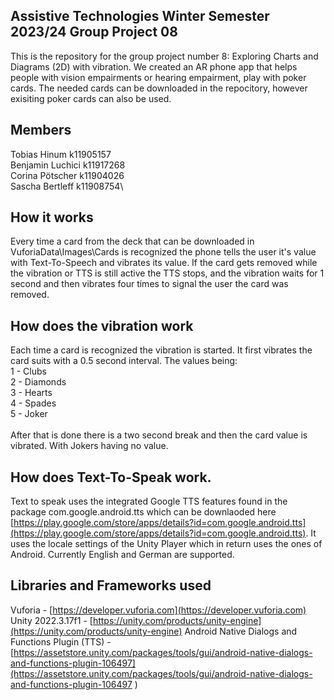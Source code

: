 ## Assistive Technologies Winter Semester 2023/24 Group Project 08

This is the repository for the group project number 8: Exploring Charts and Diagrams (2D) with vibration.
We created an AR phone app that helps people with vision empairments or hearing empairment, play with poker cards.
The needed cards can be downloaded in the repocitory, however exisiting poker cards can also be used.

## Members
Tobias Hinum k11905157\
Benjamin Luchici k11917268\
Corina Pötscher k11904026\
Sascha Bertleff k11908754\

## How it works
Every time a card from the deck that can be downloaded in VuforiaData\Images\Cards is recognized the phone tells the user it's value with Text-To-Speech and vibrates its value. If the card gets removed while the vibration or TTS is still active the TTS stops, and the vibration waits for 1 second and then vibrates four times to signal the user the card was removed.


## How does the vibration work
Each time a card is recognized the vibration is started. It first vibrates the card suits with a 0.5 second interval. The values being:\
1 - Clubs\
2 - Diamonds\
3 - Hearts\
4 - Spades\
5 - Joker\
\
After that is done there is a two second break and then the card value is vibrated. With Jokers having no value.

## How does Text-To-Speak work.
Text to speak uses the integrated Google TTS features found in the package com.google.android.tts which can be downlaoded here [https://play.google.com/store/apps/details?id=com.google.android.tts](https://play.google.com/store/apps/details?id=com.google.android.tts).
It uses the locale settings of the Unity Player which in return uses the ones of Android. Currently English and German are supported.

## Libraries and Frameworks used
Vuforia - [https://developer.vuforia.com](https://developer.vuforia.com)
Unity 2022.3.17f1 - [https://unity.com/products/unity-engine](https://unity.com/products/unity-engine)
Android Native Dialogs and Functions Plugin (TTS) - [https://assetstore.unity.com/packages/tools/gui/android-native-dialogs-and-functions-plugin-106497](https://assetstore.unity.com/packages/tools/gui/android-native-dialogs-and-functions-plugin-106497
)